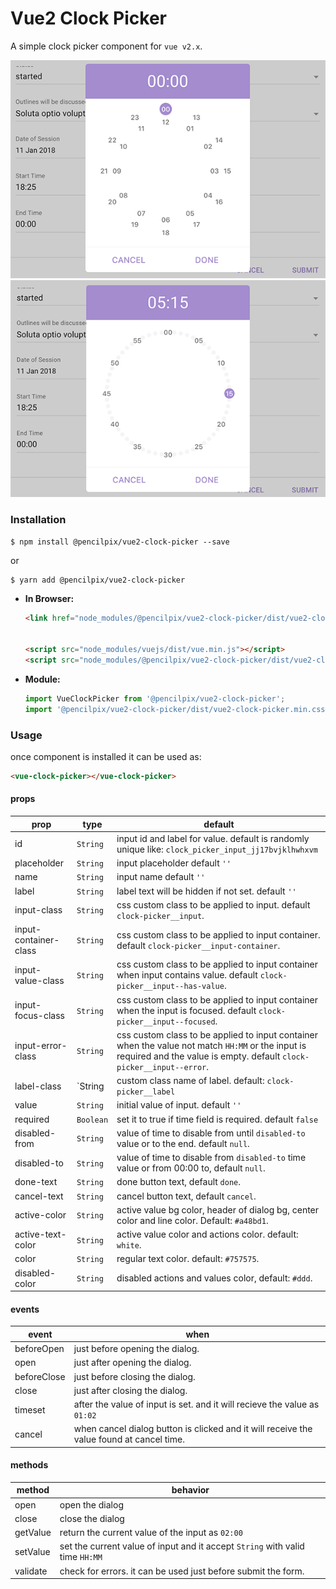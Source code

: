 # Vue2 Clock Picker

A simple clock picker component for `vue v2.x`.


![Screenshot](./screenshot.png)
![Screenshot2](./screenshot2.png)

### Installation

```
$ npm install @pencilpix/vue2-clock-picker --save
```
or

```
$ yarn add @pencilpix/vue2-clock-picker
```

  - __In Browser:__

    ```html
    <link href="node_modules/@pencilpix/vue2-clock-picker/dist/vue2-clock-picker.min.css"/>


    <script src="node_modules/vuejs/dist/vue.min.js"></script>
    <script src="node_modules/@pencilpix/vue2-clock-picker/dist/vue2-clock-picker.min.js">
    ```

  - __Module:__
      ```js
      import VueClockPicker from '@pencilpix/vue2-clock-picker';
      import '@pencilpix/vue2-clock-picker/dist/vue2-clock-picker.min.css';
      ```


### Usage

once component is installed it can be used as:

```html
<vue-clock-picker></vue-clock-picker>
```


#### props

prop           | type         | default
---------------|--------------|-------------
id             | `String`     | input id and label for value. default is randomly unique like: `clock_picker_input_jj17bvjklhwhxvm`
placeholder    | `String`     | input placeholder default `''`
name           | `String`     | input name default `''`
label          | `String`     | label text will be hidden if not set. default `''`
input-class    | `String`     | css custom class to be applied to input. default `clock-picker__input`.
input-container-class | `String`| css custom class to be applied to input container. default `clock-picker__input-container`.
input-value-class | `String`| css custom class to be applied to input container when input contains value. default `clock-picker__input--has-value`.
input-focus-class | `String` | css custom class to be applied to input container when the input is focused. default `clock-picker__input--focused`.
input-error-class | `String` | css custom class to be applied to input container when the value not match `HH:MM` or the input is required and the value is empty. default `clock-picker__input--error`.
label-class       | `String | custom class name of label. default: `clock-picker__label`
value                 | `String` | initial value of input. default `''`
required              | `Boolean` | set it to true if time field is required. default `false`
disabled-from         | `String` | value of time to disable from until `disabled-to` value or to the end. default `null`.
disabled-to           | `String` | value of time to disable from `disabled-to` time value or from 00:00 to, default `null`.
done-text             | `String` | done button text, default `done`.
cancel-text           | `String` | cancel button text, default `cancel`.
active-color          | `String` | active value bg color, header of dialog bg, center color and line color. Default: `#a48bd1`.
active-text-color     | `String` | active value color and actions color. default: `white`.
color                 | `String` | regular text color. default: `#757575`.
disabled-color         | `String` | disabled actions and values color, default: `#ddd`.



#### events

event           | when
----------------|--------------
beforeOpen      | just before opening the dialog.
open            | just after opening the dialog.
beforeClose     | just before closing the dialog.
close           | just after closing the dialog.
timeset         | after the value of input is set. and it will recieve the value as `01:02`
cancel          | when cancel dialog button is clicked and it will receive the value found at cancel time.




#### methods

method     | behavior
-----------|-----------
open       | open the dialog
close      | close the dialog
getValue   | return the current value of the input as `02:00`
setValue   | set the current value of input and it accept `String` with valid time `HH:MM`
validate   | check for errors. it can be used just before submit the form.


